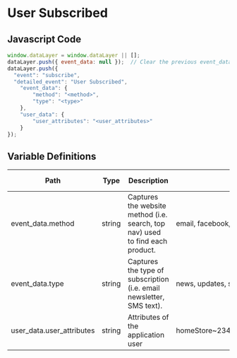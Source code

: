 # User Subscribed

### 

## Javascript Code
```js
window.dataLayer = window.dataLayer || [];
dataLayer.push({ event_data: null });  // Clear the previous event_data object.
dataLayer.push({
  "event": "subscribe",
  "detailed_event": "User Subscribed",
    "event_data": {
        "method": "<method>",
        "type": "<type>"
    },
    "user_data": {
        "user_attributes": "<user_attributes>"
    }
});
```

## Variable Definitions

|Path|Type|Description|Example|Pattern|Min Length|Max Length|Minimum|Maximum|Multiple Of|
| --- | --- | --- | --- | --- | --- | --- | --- | --- | --- |
|event_data.method|string|Captures the website method \(i.e. search, top nav\) used to find each product.|email, facebook, twitter|||||||
|event_data.type|string|Captures the type of subscription \(i.e. email newsletter, SMS text\).|news, updates, sales, events|||||||
|user_data.user_attributes|string|Attributes of the application user|homeStore\~234\|loyaltyTier\~gold\|memberSince\~2002|||||||




